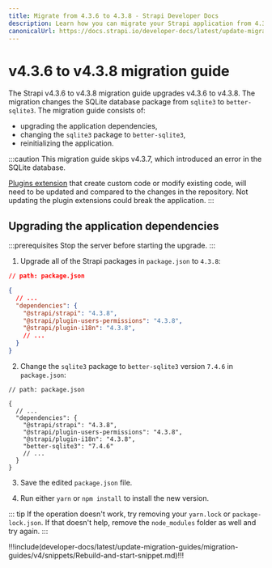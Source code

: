 ```yaml
---
title: Migrate from 4.3.6 to 4.3.8 - Strapi Developer Docs
description: Learn how you can migrate your Strapi application from 4.3.6 to 4.3.8.
canonicalUrl: https://docs.strapi.io/developer-docs/latest/update-migration-guides/migration-guides/v4/migration-guide-4.3.6-to-4.3.8.html
---
```


# v4.3.6 to v4.3.8 migration guide

The Strapi v4.3.6 to v4.3.8 migration guide upgrades v4.3.6 to v4.3.8. The migration changes the SQLite database package from `sqlite3`  to `better-sqlite3`. The migration guide consists of:

- upgrading the application dependencies,
- changing the `sqlite3` package to `better-sqlite3`,
- reinitializing the application.

:::caution
 This migration guide skips v4.3.7, which introduced an error in the SQLite database.
 
[Plugins extension](/developer-docs/latest/plugins/users-permissions.md) that create custom code or modify existing code, will need to be updated and compared to the changes in the repository. Not updating the plugin extensions could break the application.
:::

## Upgrading the application dependencies

:::prerequisites
Stop the server before starting the upgrade.
:::

1. Upgrade all of the Strapi packages in `package.json` to `4.3.8`:

```json
// path: package.json

{
  // ...
  "dependencies": {
    "@strapi/strapi": "4.3.8",
    "@strapi/plugin-users-permissions": "4.3.8",
    "@strapi/plugin-i18n": "4.3.8",
    // ...
  }
}
```

2. Change the `sqlite3` package to `better-sqlite3` version `7.4.6` in `package.json`:

```json{9}
// path: package.json

{
  // ...
  "dependencies": {
    "@strapi/strapi": "4.3.8",
    "@strapi/plugin-users-permissions": "4.3.8",
    "@strapi/plugin-i18n": "4.3.8",
    "better-sqlite3": "7.4.6"
    // ...
  }
}

```

3. Save the edited `package.json` file.

4. Run either `yarn` or `npm install` to install the new version.

::: tip
If the operation doesn't work, try removing your `yarn.lock` or `package-lock.json`. If that doesn't help, remove the `node_modules` folder as well and try again.
:::

!!!include(developer-docs/latest/update-migration-guides/migration-guides/v4/snippets/Rebuild-and-start-snippet.md)!!!
